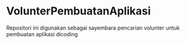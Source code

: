 # VolunterPembuatanAplikasi
Repositori ini digunakan sebagai sayembara pencarian volunter untuk pembuatan aplikasi dicoding
